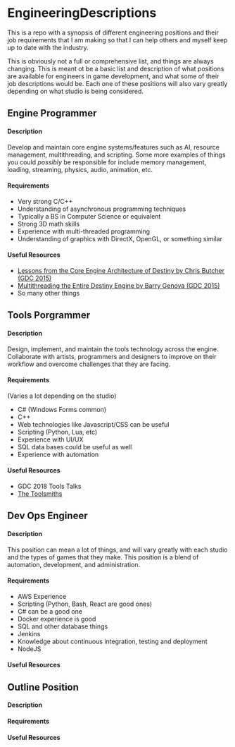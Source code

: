 # EngineeringDescriptions
This is a repo with a synopsis of different engineering positions and their job requirements that I am making so that I can help others and myself keep up to date with the industry.

This is obviously not a full or comprehensive list, and things are always changing. This is meant ot be a basic list and description of what positions are available for engineers in game development, and what some of their job descriptions would be. Each one of these positions will also vary greatly depending on what studio is being considered.


## Engine Programmer

#### Description

Develop and maintain core engine systems/features such as AI, resource management, multithreading,  and scripting. Some more examples of things you could _possibly_ be responsible for include memory management, loading, streaming, physics, audio, animation, etc.

#### Requirements

* Very strong C/C++
* Understanding of asynchronous programming techniques
* Typically a BS in Computer Science or equivalent
* Strong 3D math skills
* Experience with multi-threaded programming
* Understanding of graphics with DirectX, OpenGL, or something similar

#### Useful Resources

* 	[Lessons from the Core Engine Architecture of Destiny by Chris Butcher (GDC 2015)](https://www.gdcvault.com/play/1022105/Lessons-from-the-Core-Engine)
* [Multithreading the Entire Destiny Engine by 	Barry Genova (GDC 2015)](https://gdcvault.com/play/1022164/Multithreading-the-Entire-Destiny)
* So many other things


## Tools Porgrammer

#### Description

Design, implement, and maintain the tools technology across the engine. Collaborate with artists, programmers and designers to improve on their workflow and overcome challenges that they are facing.

#### Requirements

(Varies a lot depending on the studio)

* C# (Windows Forms common)
* C++
* Web technologies like Javascript/CSS can be useful
* Scripting (Python, Lua, etc)
* Experience with UI/UX
* SQL data bases could be useful as well
* Experience with automation

#### Useful Resources

* GDC 2018 Tools Talks
* [The Toolsmiths](http://thetoolsmiths.org/)


## Dev Ops Engineer

#### Description

This position can mean a lot of things, and will vary greatly with each studio and the types of games that they make. This position is a blend of automation, development, and administration.

#### Requirements

* AWS Experience
* Scripting (Python, Bash, React are good ones)
* C# can be a good one
* Docker experience is good
* SQL and other database things
* Jenkins
* Knowledge about continuous integration, testing and deployment
* NodeJS

#### Useful Resources



## Outline Position

#### Description

#### Requirements

#### Useful Resources
